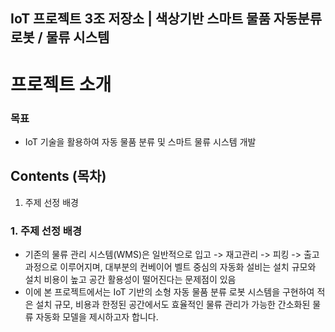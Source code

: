## IoT 프로젝트 3조 저장소 | 색상기반 스마트 물품 자동분류 로봇 / 물류 시스템

# 프로젝트 소개

### 목표
- IoT 기술을 활용하여 자동 물품 분류 및 스마트 물류 시스템 개발

## Contents (목차)
1. 주제 선정 배경

### 1. 주제 선정 배경
- 기존의 물류 관리 시스템(WMS)은 일반적으로 입고 -> 재고관리 -> 피킹 -> 출고 과정으로 이루어지며, 대부분의 컨베이어 벨트 중심의 자동화 설비는 설치 규모와 설치 비용이 높고 공간 활용성이 떨어진다는 문제점이 있음
- 이에 본 프로젝트에서는 IoT 기반의 소형 자동 물품 분류 로봇 시스템을 구현하여 적은 설치 규모, 비용과 한정된 공간에서도 효율적인 물류 관리가 가능한 간소화된 물류 자동화 모델을 제시하고자 합니다.

